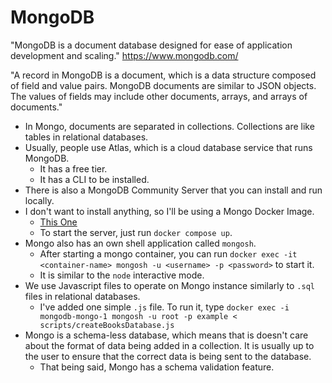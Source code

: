 # MongoDB

"MongoDB is a document database designed for ease of application development and scaling."
https://www.mongodb.com/

"A record in MongoDB is a document, which is a data structure composed of field and value pairs. MongoDB documents are similar to JSON objects. The values of fields may include other documents, arrays, and arrays of documents."

- In Mongo, documents are separated in collections. Collections are like tables in relational databases.
- Usually, people use Atlas, which is a cloud database service that runs MongoDB.
  - It has a free tier.
  - It has a CLI to be installed.
- There is also a MongoDB Community Server that you can install and run locally.
- I don't want to install anything, so I'll be using a Mongo Docker Image.
  - [This One](https://hub.docker.com/_/mongo)
  - To start the server, just run `docker compose up`.
- Mongo also has an own shell application called `mongosh`.
  - After starting a mongo container, you can run `docker exec -it <container-name> mongosh -u <username> -p <password>` to start it.
  - It is similar to the `node` interactive mode.
- We use Javascript files to operate on Mongo instance similarly to `.sql` files in relational databases.
  - I've added one simple `.js` file. To run it, type `docker exec -i mongodb-mongo-1 mongosh -u root -p example < scripts/createBooksDatabase.js`
- Mongo is a schema-less database, which means that is doesn't care about the format of data being added in a collection. It is usually up to the user to ensure that the correct data is being sent to the database.
  - That being said, Mongo has a schema validation feature.
